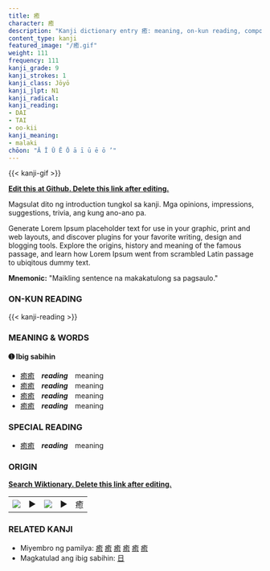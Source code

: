 ```yaml
---
title: 癒
character: 癒
description: "Kanji dictionary entry 癒: meaning, on-kun reading, compounds, origin, related kanji"
content_type: kanji
featured_image: "/癒.gif"
weight: 111
frequency: 111
kanji_grade: 9
kanji_strokes: 1
kanji_class: Jōyō
kanji_jlpt: N1
kanji_radical: 
kanji_reading: 
- DAI
- TAI
- oo-kii
kanji_meaning:
- malaki
chōon: "Ā Ī Ū Ē Ō ā ī ū ē ō ’"
---
```

[//]: # (Don't edit the line below. Kanji animated GIF code is automatically generated.)
{{< kanji-gif >}}

[//]: # (Edit below this line.)

**[Edit this at Github. Delete this link after editing.](https://github.com/tim0g/tim/tree/main/content/kanji/癒/index.md)**

Magsulat dito ng introduction tungkol sa kanji. Mga opinions, impressions, suggestions, trivia, ang kung ano-ano pa.

Generate Lorem Ipsum placeholder text for use in your graphic, print and web layouts, and discover plugins for your favorite writing, design and blogging tools. Explore the origins, history and meaning of the famous passage, and learn how Lorem Ipsum went from scrambled Latin passage to ubiqitous dummy text.
 
**Mnemonic:** "Maikling sentence na makakatulong sa pagsaulo."

### ON-KUN READING

[//]: # (Don't edit the line below. ON-KUN READING code is automatically generated.)
{{< kanji-reading >}}

### MEANING & WORDS

#### ➊ **Ibig sabihin**
  - [癒](../癒)[癒](../癒)　***reading***　meaning
  - [癒](../癒)[癒](../癒)　***reading***　meaning
  - [癒](../癒)[癒](../癒)　***reading***　meaning
  - [癒](../癒)[癒](../癒)　***reading***　meaning

### SPECIAL READING
  - [癒](../癒)[癒](../癒)　***reading***　meaning

### ORIGIN

**[Search Wiktionary. Delete this link after editing.](https://wiktionary.org/wiki/癒)**
<table class="kanji-table"><tr><td>
<img src="60px-癒-bronze.svg.png">
</td><td>▶</td><td>
<img src="60px-癒-oracle.svg.png">
</td><td>▶</td>
<td class="kanji-origin">癒</td>
</tr></table>

### RELATED KANJI
- Miyembro ng pamilya: [癒](../癒) [癒](../癒) [癒](../癒) [癒](../癒) [癒](../癒) [癒](../癒)
- Magkatulad ang ibig sabihin: [日](../日)
